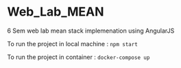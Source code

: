 # Web_Lab_MEAN
6 Sem web lab mean stack implemenation using AngularJS

To run the project in local machine :  ```npm start```

To run the project in container : ```docker-compose up```
